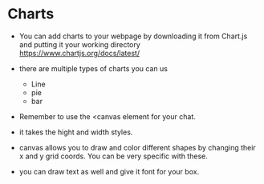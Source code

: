 # Charts

- You can add charts to your webpage by downloading it from Chart.js and putting it your working directory
     https://www.chartjs.org/docs/latest/
- there are multiple types of charts you can us
  - Line
  - pie
  - bar
  
 - Remember to use the \<canvas element for your chat. 
 - it takes the hight and width styles.
 - canvas allows you to draw and color different shapes by changing their x and y grid coords. You can be very specific with these.
 - you can draw text as well and give it font for your box. 
